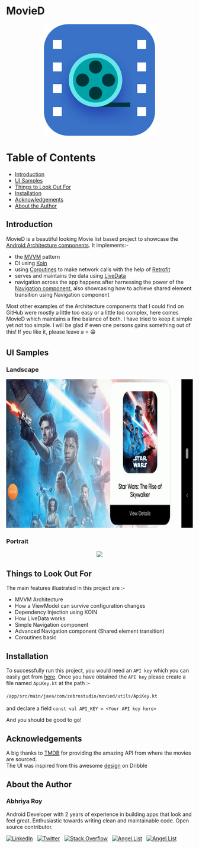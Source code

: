# MovieD

<p align="center">
 <img src="resources/ic_movied.png" alt="MovieD" width=300 height=300>
 </a>
</p>

# Table of Contents

- [Introduction](#introduction) <br>
- [UI Samples](#ui-samples) <br>
- [Things to Look Out For](#things-to-look-out-for)<br>
- [Installation](#installation) <br>
- [Acknowledgements](#acknowledgements) <br>
- [About the Author](#about-the-author)<br>

## Introduction

MovieD is a beautiful looking Movie list based project to showcase the [Android Architecture components](https://developer.android.com/topic/libraries/architecture).
It implements:-
- the [MVVM](https://medium.com/upday-devs/android-architecture-patterns-part-3-model-view-viewmodel-e7eeee76b73b) pattern
- DI using [Koin](https://github.com/InsertKoinIO/koin)
- using [Coroutines](https://kotlinlang.org/docs/reference/coroutines-overview.html) to make network calls with the help of [Retrofit](https://square.github.io/retrofit/)
- serves and maintains the data using [LiveData](https://developer.android.com/reference/android/arch/lifecycle/LiveData)
- navigation across the app happens after harnessing the power of the [Navigation component](https://developer.android.com/guide/navigation), also showcasing how to achieve shared element transition using Navigation component

Most other examples of the Architecture components that I could find on GitHub were mostly a little too easy or a little too complex, here comes MovieD which maintains a fine balance of both. I have tried to keep it simple yet not too simple. I will be glad if even one persons gains something out of this! If you like it, please leave a ⭐ 😁

## UI Samples

### Landscape

<p align="center">
  <img height="400" src="resources/landscape_demo.gif">
</p>

### Portrait

<p align="center">
  <img height="600" src="resources/portrait_demo.gif">
</p>

## Things to Look Out For

The main features illustrated in this project are :-

- MVVM Architecture
- How a ViewModel can survive configuration changes
- Dependency Injection using KOIN
- How LiveData works
- Simple Navigation component
- Advanced Navigation component (Shared element transition)
- Coroutines basic

## Installation
To successfully run this project, you would need an `API key` which you can easily get from [here](https://www.themoviedb.org/login). Once you have obtained the `API key` please create a file named `ApiKey.kt` at the path :-
     <br> <br> `/app/src/main/java/com/zebrostudio/movied/utils/ApiKey.kt`<br><br>
and declare a field `const val API_KEY = <Your API key here>`

And you should be good to go!
              
## Acknowledgements
A big thanks to [TMDB](https://www.themoviedb.org/?language=en-US) for providing the amazing API from where the movies are sourced.<br>
The UI was inspired from this awesome [design](https://dribbble.com/shots/8257559-Movie-2-0) on Dribble


## About the Author

### Abhriya Roy

 Android Developer with 2 years of experience in building apps that look and feel great. 
 Enthusiastic towards writing clean and maintainable code.
 Open source contributor.

 <a href="https://www.linkedin.com/in/abhriya-roy/"><img src="https://i.imgur.com/toWXOAd.png" alt="LinkedIn" width=40 height=40></a>     &nbsp;
 <a href="https://twitter.com/AbhriyaR"><img src="https://i.imgur.com/ymEo5Iy.png" alt="Twitter" width=42 height=40></a> 
 &nbsp;
 <a href="https://stackoverflow.com/users/6197251/abhriya-roy"><img src="https://i.imgur.com/JakJaHP.png" alt="Stack Overflow" width=40  height=40></a> 
 &nbsp;
 <a href="https://angel.co/abhriya-roy?public_profile=1"><img src="https://i.imgur.com/TiwMDMK.png" alt="Angel List" width=40  height=40></a>
 &nbsp;
 <a href="https://play.google.com/store/apps/developer?id=Zebro+Studio"><img src="https://i.imgur.com/Rj1IsYI.png" alt="Angel List" width=40  height=40></a>

 <br>
          
  
